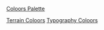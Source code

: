 [Coloors Palette](https://coolors.co/b6b388-7e9579-d6a771-cd834e-f4e8ce-30261c)

[Terrain Coloors](https://coolors.co/c8d0ab-e5d6b5-d6bba6-cf968f-c27474-ba525b-b94a51-973c47)
[Typography Coloors](https://coolors.co/f0e9d7-234560-3b3b33)